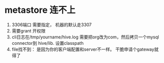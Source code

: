# metastore 连不上

1. 3306端口 需要指定， 机器的默认走3307
2. 需要grant 开权限
3. cli日志在/tmp/yourname/hive.log 需要把org改为com，然后拷贝一个mysql connector到 hive/lib. 设置classpath
4. file找不到： 是因为你的客户端配置和server不一样。 干脆申请个gateway就得了

